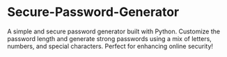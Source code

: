 # Secure-Password-Generator
A simple and secure password generator built with Python. Customize the password length and generate strong passwords using a mix of letters, numbers, and special characters. Perfect for enhancing online security!
